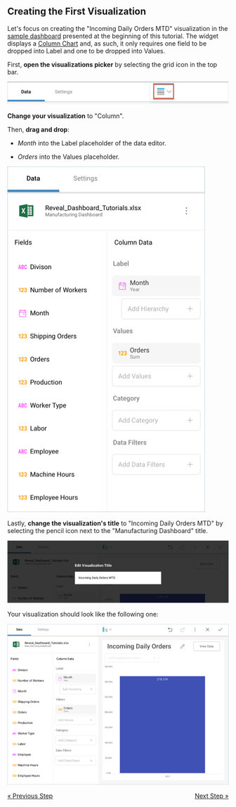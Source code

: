 ## Creating the First Visualization 

Let's focus on creating the "Incoming Daily Orders MTD" visualization in
the [sample dashboard](manufacturing-dashboard/overview.md) presented at
the beginning of this tutorial. The widget displays a [Column Chart](~/jp/data-visualizations/category-charts.md) and, as such, it only requires one field to be
dropped into Label and one to be dropped into Values.

First, **open the visualizations picker** by selecting the grid icon in
the top bar.

![VisualizationsMenu\_All](images/VisualizationsMenu_All.png)

**Change your visualization** to "Column".

Then, **drag and drop**:

  - *Month* into the Label placeholder of the data editor.

  - *Orders* into the Values placeholder.

![ManufacturingFirstDragDrop\_All](images/ManufacturingFirstDragDrop_All.png)

Lastly, **change the visualization's title** to "Incoming Daily Orders
MTD" by selecting the pencil icon next to the "Manufacturing Dashboard"
title.

![ManufacturingDailyOrdersMTDTitle\_All](images/ManufacturingDailyOrdersMTDTitle_All.png)

Your visualization should look like the following one:

![ManufacturingFirstVisualizationSample\_All](images/ManufacturingFirstVisualizationSample_All.png)

<style>
.previous {
    text-align: left
}

.next {
    float: right
}

</style>

<a href="manufacturing-starting-creation-process.md" class="previous">&laquo; Previous Step</a>
<a href="manufacturing-applying-formatting-visualization.md" class="next">Next Step &raquo;</a>
 